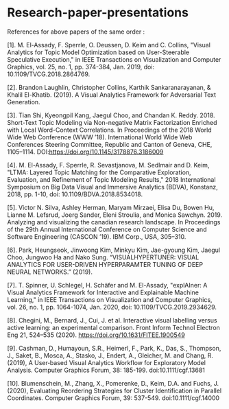 # Research-paper-presentations

References for above papers of the same order :

[1]. M. El-Assady, F. Sperrle, O. Deussen, D. Keim and C. Collins, "Visual Analytics for Topic Model Optimization based on User-Steerable Speculative Execution," in IEEE Transactions on Visualization and Computer Graphics, vol. 25, no. 1, pp. 374-384, Jan. 2019, doi: 10.1109/TVCG.2018.2864769.

[2]. Brandon Laughlin, Christopher Collins, Karthik Sankaranarayanan, & Khalil El-Khatib. (2019). A Visual Analytics Framework for Adversarial Text Generation.

[3]. Tian Shi, Kyeongpil Kang, Jaegul Choo, and Chandan K. Reddy. 2018. Short-Text Topic Modeling via Non-negative Matrix Factorization Enriched with Local Word-Context Correlations. In Proceedings of the 2018 World Wide Web Conference (WWW ’18). International World Wide Web Conferences Steering Committee, Republic and Canton of Geneva, CHE, 1105–1114. DOI:https://doi.org/10.1145/3178876.3186009

[4]. M. El-Assady, F. Sperrle, R. Sevastjanova, M. Sedlmair and D. Keim, "LTMA: Layered Topic Matching for the Comparative Exploration, Evaluation, and Refinement of Topic Modeling Results," 2018 International Symposium on Big Data Visual and Immersive Analytics (BDVA), Konstanz, 2018, pp. 1-10, doi: 10.1109/BDVA.2018.8534018.

[5]. Victor N. Silva, Ashley Herman, Maryam Mirzaei, Elisa Du, Bowen Hu, Lianne M. Lefsrud, Joerg Sander, Eleni Stroulia, and Monica Sawchyn. 2019. Analyzing and visualizing the canadian research landscape. In Proceedings of the 29th Annual International Conference on Computer Science and Software Engineering (CASCON ’19). IBM Corp., USA, 305–310.

[6]. Park, Heungseok, Jinwoong Kim, Minkyu Kim, Jae-gyoung Kim, Jaegul Choo, Jungwoo Ha and Nako Sung. “VISUALHYPERTUNER: VISUAL ANALYTICS FOR USER-DRIVEN HYPERPARAMTER TUNING OF DEEP NEURAL NETWORKS.” (2019).

[7]. T. Spinner, U. Schlegel, H. Schäfer and M. El-Assady, "explAIner: A Visual Analytics Framework for Interactive and Explainable Machine Learning," in IEEE Transactions on Visualization and Computer Graphics, vol. 26, no. 1, pp. 1064-1074, Jan. 2020, doi: 10.1109/TVCG.2019.2934629.

[8]. Chegini, M., Bernard, J., Cui, J. et al. Interactive visual labelling versus active learning: an experimental comparison. Front Inform Technol Electron Eng 21, 524–535 (2020). https://doi.org/10.1631/FITEE.1900549

[9]. Cashman, D., Humayoun, S.R., Heimerl, F., Park, K., Das, S., Thompson, J., Saket, B., Mosca, A., Stasko, J., Endert, A., Gleicher, M. and Chang, R. (2019), A User‐based Visual Analytics Workflow for Exploratory Model Analysis. Computer Graphics Forum, 38: 185-199. doi:10.1111/cgf.13681

[10]. Blumenschein, M., Zhang, X., Pomerenke, D., Keim, D.A. and Fuchs, J. (2020), Evaluating Reordering Strategies for Cluster Identification in Parallel Coordinates. Computer Graphics Forum, 39: 537-549. doi:10.1111/cgf.14000
